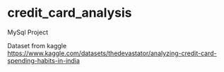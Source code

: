 # credit_card_analysis
MySql Project

Dataset from kaggle
https://www.kaggle.com/datasets/thedevastator/analyzing-credit-card-spending-habits-in-india
